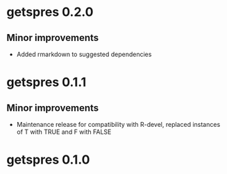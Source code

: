 # getspres 0.2.0

## Minor improvements

* Added rmarkdown to suggested dependencies


# getspres 0.1.1

## Minor improvements

* Maintenance release for compatibility with R-devel, 
  replaced instances of T with TRUE and F with FALSE
  
  
# getspres 0.1.0